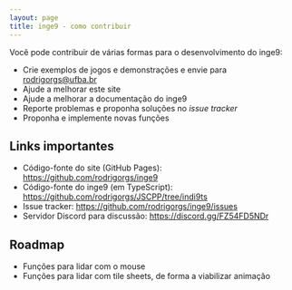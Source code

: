 ```yaml
---
layout: page
title: inge9 - como contribuir
---
```



Você pode contribuir de várias formas para o desenvolvimento do inge9:

- Crie exemplos de jogos e demonstrações e envie para <rodrigorgs@ufba.br>
- Ajude a melhorar este site 
- Ajude a melhorar a documentação do inge9
- Reporte problemas e proponha soluções no *issue tracker*
- Proponha e implemente novas funções

## Links importantes

- Código-fonte do site (GitHub Pages): <https://github.com/rodrigorgs/inge9>
- Código-fonte do inge9 (em TypeScript): <https://github.com/rodrigorgs/JSCPP/tree/indi9ts>
- Issue tracker: <https://github.com/rodrigorgs/inge9/issues>
- Servidor Discord para discussão: <https://discord.gg/FZ54FD5NDr>

## Roadmap

- Funções para lidar com o mouse
- Funções para lidar com tile sheets, de forma a viabilizar animação